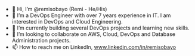 - 👋 Hi, I’m @remisobayo (Remi - He/His)
- 👀 I’m a DevOps Engineer with over 7 years experience in IT. I am interested in DevOps and Cloud Engineering.
- 🌱 I’m currently building several DevOps projects and learning new skills.
- 💞️ I’m looking to collaborate on AWS, Cloud, DevOps and Database Administration projects.
- 📫 How to reach me on LinkedIn, www.linkedin.com/in/remisobayo 

<!---
remisobayo/remisobayo is a ✨ special ✨ repository because its `README.md` (this file) appears on your GitHub profile.
You can click the Preview link to take a look at your changes.
--->
